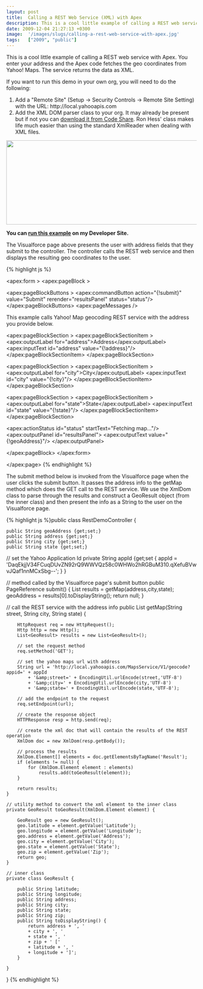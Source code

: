 ```yaml
---
layout: post
title:  Calling a REST Web Service (XML) with Apex
description: This is a cool little example of calling a REST web service with Apex. You enter your address and the Apex code fetches the geo coordinates from Yahoo! Maps. The service returns the data as XML. If you want to run this demo in your own org, you will need to do the following- 1. Add a Remote Site (Setup -> Security Controls -> Remote Site Setting) with   the URL- http-//local.yahooapis.com  2. Add the XML DOM parser class to your org. It may already be present but if   not you can download it fro
date: 2009-12-04 21:27:13 +0300
image:  '/images/slugs/calling-a-rest-web-service-with-apex.jpg'
tags:   ["2009", "public"]
---
```

<p>This is a cool little example of calling a REST web service with Apex. You enter your address and the Apex code fetches the geo coordinates from Yahoo! Maps. The service returns the data as XML.</p>
<p>If you want to run this demo in your own org, you will need to do the following:</p>
<ol>
	<li>Add a "Remote Site" (Setup -> Security Controls -> Remote Site Setting) with the URL: http://local.yahooapis.com</li>
	<li>Add the XML DOM parser class to your org. It may already be present but if not you can <a href="http://developer.force.com/codeshare/projectpage?id=a0630000002ahp5AAA" target="_blank">download it from Code Share</a>. Ron Hess' class makes life much easier than using the standard XmlReader when dealing with XML files.</li>
</ol>
<a href="https://jeffdouglas-developer-edition.na5.force.com/examples/RestDemo"><img class="alignnone size-full wp-image-1829" title="RestDemo" src="http://res.cloudinary.com/blog-jeffdouglas-com/image/upload/v1400399397/restdemo1_freyji.png" alt="" width="544" height="223" /></a>
<p><strong>You can </strong><a href="https://jeffdouglas-developer-edition.na5.force.com/examples/RestDemo" target="_blank"><strong>run this example</strong></a><strong> on my Developer Site.</strong></p>
<p>The Visualforce page above presents the user with address fields that they submit to the controller. The controller calls the REST web service and then displays the resulting geo coordinates to the user.</p>
{% highlight js %}<apex:page controller="RestDemoController" tabStyle="Contact">
	<apex:sectionHeader title="Yahoo Maps Geocoding" subtitle="REST Demo"/>

 <apex:form >
 <apex:pageBlock >

   <apex:pageBlockButtons >
   <apex:commandButton action="{!submit}" value="Submit"
    rerender="resultsPanel" status="status"/>
   </apex:pageBlockButtons>
   <apex:pageMessages />

   This example calls Yahoo! Map geocoding REST service with the address
   you provide below.<p/>

   <apex:pageBlockSection >
    <apex:pageBlockSectionItem >
    <apex:outputLabel for="address">Address</apex:outputLabel>
    <apex:inputText id="address" value="{!address}"/>
    </apex:pageBlockSectionItem>
   </apex:pageBlockSection>

   <apex:pageBlockSection >
    <apex:pageBlockSectionItem >
    <apex:outputLabel for="city">City</apex:outputLabel>
    <apex:inputText id="city" value="{!city}"/>
    </apex:pageBlockSectionItem>
   </apex:pageBlockSection>

   <apex:pageBlockSection >
    <apex:pageBlockSectionItem >
    <apex:outputLabel for="state">State</apex:outputLabel>
    <apex:inputText id="state" value="{!state}"/>
    </apex:pageBlockSectionItem>
   </apex:pageBlockSection><br/>

   <apex:actionStatus id="status" startText="Fetching map..."/>
   <apex:outputPanel id="resultsPanel">
    <apex:outputText value="{!geoAddress}"/>
   </apex:outputPanel>

 </apex:pageBlock>
 </apex:form>

</apex:page>
{% endhighlight %}
<p>The submit method below is invoked from the Visualforce page when the user clicks the submit button. It passes the address info to the getMap method which does the GET call to the REST service. We use the XmlDom class to parse through the results and construct a GeoResult object (from the inner class) and then present the info as a String to the user on the Visualforce page.</p>
{% highlight js %}public class RestDemoController {

	public String geoAddress {get;set;}
	public String address {get;set;}
	public String city {get;set;}
	public String state {get;set;}

  // set the Yahoo Application Id
  private String appId {get;set { appId = 'DaqEkjjV34FCuqDUvZN92rQ9WWVQz58c0WHWo2hRGBuM310.qXefuBVwvJQaf1nnMCxSbg--'; } }

  // method called by the Visualforce page's submit button
  public PageReference submit() {
  	List<GeoResult> results = getMap(address,city,state);
  	geoAddress = results[0].toDisplayString();
  	return null;
  }

  // call the REST service with the address info
	public List<GeoResult> getMap(String street, String city, String state) {

		HttpRequest req = new HttpRequest();
		Http http = new Http();
		List<GeoResult> results = new List<GeoResult>();

		// set the request method
		req.setMethod('GET');

		// set the yahoo maps url with address
		String url = 'http://local.yahooapis.com/MapsService/V1/geocode?appid=' + appId
			+ '&amp;street=' + EncodingUtil.urlEncode(street,'UTF-8')
			+ '&amp;city=' + EncodingUtil.urlEncode(city,'UTF-8')
			+ '&amp;state=' + EncodingUtil.urlEncode(state,'UTF-8');

		// add the endpoint to the request
		req.setEndpoint(url);

		// create the response object
		HTTPResponse resp = http.send(req);

		// create the xml doc that will contain the results of the REST operation
		XmlDom doc = new XmlDom(resp.getBody());

		// process the results
		XmlDom.Element[] elements = doc.getElementsByTagName('Result');
		if (elements != null) {
			for (XmlDom.Element element : elements)
				results.add(toGeoResult(element));
		}

		return results;
	}

	// utility method to convert the xml element to the inner class
	private GeoResult toGeoResult(XmlDom.Element element) {

		GeoResult geo = new GeoResult();
		geo.latitude = element.getValue('Latitude');
		geo.longitude = element.getValue('Longitude');
		geo.address = element.getValue('Address');
		geo.city = element.getValue('City');
		geo.state = element.getValue('State');
		geo.zip = element.getValue('Zip');
		return geo;
	}

	// inner class
	private class GeoResult {

		public String latitude;
		public String longitude;
		public String address;
		public String city;
		public String state;
		public String zip;
		public String toDisplayString() {
			return address + ', '
			+ city + ', '
			+ state + ', '
			+ zip + ' ['
			+ latitude + ', '
			+ longitude + ']';
		}

	}

}
{% endhighlight %}

